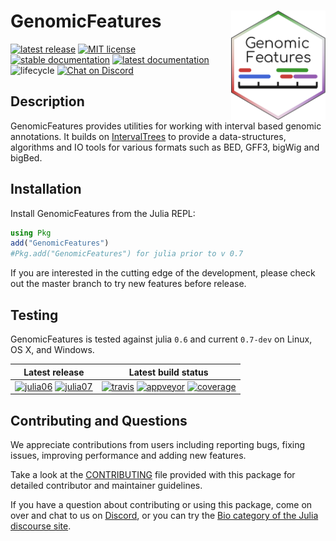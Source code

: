 # <img src="sticker.svg" width="30%" align="right" /> GenomicFeatures

[![latest release][release-img]][release-url]
[![MIT license][license-img]][license-url]
[![stable documentation][docs-stable-img]][docs-stable-url]
[![latest documentation][docs-latest-img]][docs-latest-url]
![lifecycle][lifecycle-maturing]
[![Chat on Discord][discord-img]][discord-url]

## Description

GenomicFeatures provides utilities for working with interval based genomic
annotations. It builds on [IntervalTrees]() to provide a data-structures,
algorithms and IO tools for various formats such as BED, GFF3, bigWig and
bigBed.  

## Installation

Install GenomicFeatures from the Julia REPL:

```julia
using Pkg
add("GenomicFeatures")
#Pkg.add("GenomicFeatures") for julia prior to v 0.7
```

If you are interested in the cutting edge of the development, please check out
the master branch to try new features before release.

## Testing

GenomicFeatures is tested against julia `0.6` and current `0.7-dev` on Linux,
OS X, and Windows.

| **Latest release** | **Latest build status** |
|:------------------:|:-----------------------:|
| [![julia06][juliapkg06-img]][juliapkg-url] [![julia07][juliapkg07-img]][juliapkg-url] | [![travis][travis-img]][travis-url] [![appveyor][appveyor-img]][appveyor-url] [![coverage][codecov-img]][codecov-url] |

## Contributing and Questions

We appreciate contributions from users including reporting bugs, fixing issues,
improving performance and adding new features.

Take a look at the [CONTRIBUTING](CONTRIBUTING.md) file provided with this
package for detailed contributor and maintainer guidelines.

If you have a question about contributing or using this package, come on over
and chat to us on [Discord][discord-url], or you can try the
[Bio category of the Julia discourse site](https://discourse.julialang.org/c/domain/bio).

[release-img]:            https://img.shields.io/github/release/BioJulia/GenomicFeatures.jl.svg?style=flat-square
[release-url]:            https://github.com/BioJulia/GenomicFeatures.jl/releases/latest
[license-img]:            https://img.shields.io/badge/license-MIT-green.svg?style=flat-square
[license-url]:            https://github.com/BioJulia/GenomicFeatures.jl/blob/master/LICENSE
[docs-stable-img]:        https://img.shields.io/badge/docs-stable-blue.svg?style=flat-square
[docs-stable-url]:        https://biojulia.github.io/GenomicFeatures.jl/stable
[docs-latest-img]:        https://img.shields.io/badge/docs-latest-blue.svg?style=flat-square
[docs-latest-url]:        https://biojulia.github.io/GenomicFeatures.jl/latest/
[lifecycle-experimental]: https://img.shields.io/badge/lifecycle-experimental-orange.svg?style=flat-square
[lifecycle-maturing]:     https://img.shields.io/badge/lifecycle-maturing-blue.svg?style=flat-square
[lifecycle-stable]:       https://img.shields.io/badge/lifecycle-stable-brightgreen.svg?style=flat-square
[lifecycle-retired]:      https://img.shields.io/badge/lifecycle-retired-orange.svg?style=flat-square
[lifecycle-archived]:     https://img.shields.io/badge/lifecycle-archived-red.svg?style=flat-square
[lifecycle-dormant]:      https://img.shields.io/badge/lifecycle-dormant-blue.svg?style=flat-square
[lifecycle-questioning]:  https://img.shields.io/badge/lifecycle-questioning-blue.svg?style=flat-square
[discord-img]:            https://img.shields.io/badge/discord-chat-blue.svg?style=flat-square&logo=discord&colorB=%237289DA
[discord-url]:            https://discord.gg/z73YNFz
[juliapkg06-img]:         http://pkg.julialang.org/badges/GenomicFeatures_0.6.svg?style=flat-square
[juliapkg07-img]:         http://pkg.julialang.org/badges/GenomicFeatures_0.7.svg?style=flat-square
[juliapkg-url]:           http://pkg.julialang.org/?pkg=GenomicFeatures
[travis-img]:             https://img.shields.io/travis/BioJulia/GenomicFeatures.jl/master.svg?label=Linux+/+macOS
[travis-url]:             https://travis-ci.org/BioJulia/GenomicFeatures.jl
[appveyor-img]:           https://ci.appveyor.com/api/projects/status/dnup6vbbvai92bl8/branch/master?svg=true
[appveyor-url]:           https://ci.appveyor.com/project/BenJWard/genomicfeatures-jl/branch/master
[codecov-img]:            http://codecov.io/github/BioJulia/GenomicFeatures.jl/coverage.svg?branch=master
[codecov-url]:            http://codecov.io/github/BioJulia/GenomicFeatures.jl?branch=master

